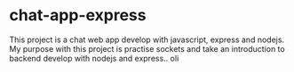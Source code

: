 # chat-app-express
This project is a chat web app develop with javascript, express and nodejs. My purpose with this project is practise sockets and take an introduction to backend develop with nodejs and express..
oli